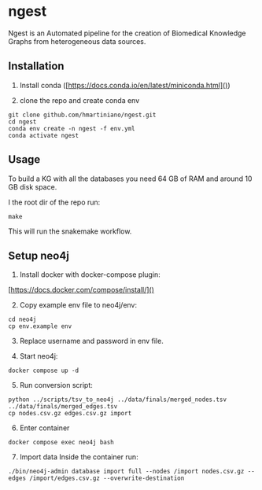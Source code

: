# ngest
Ngest is an Automated pipeline for the creation of Biomedical Knowledge Graphs from heterogeneous data sources.

## Installation

1. Install conda ([https://docs.conda.io/en/latest/miniconda.html]())

2. clone the repo and create conda env
```
git clone github.com/hmartiniano/ngest.git
cd ngest 
conda env create -n ngest -f env.yml
conda activate ngest
```

## Usage 
To build a KG with all the databases you need 64 GB of RAM and around 10 GB disk space.

I the root dir of the repo run:

```
make
```

This will run the snakemake workflow.

## Setup neo4j

1. Install docker with docker-compose plugin:

[https://docs.docker.com/compose/install/]()

2. Copy example env file to neo4j/env:

```
cd neo4j
cp env.example env
```

3. Replace username and password in env file.

4. Start neo4j:

```
docker compose up -d
```

5. Run conversion script:

```
python ../scripts/tsv_to_neo4j ../data/finals/merged_nodes.tsv ../data/finals/merged_edges.tsv
cp nodes.csv.gz edges.csv.gz import
```

6. Enter container 

```
docker compose exec neo4j bash 
```

7. Import data 
Inside the container run:

```
./bin/neo4j-admin database import full --nodes /import nodes.csv.gz --edges /import/edges.csv.gz --overwrite-destination
```


